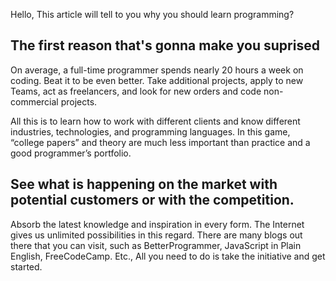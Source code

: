 Hello, This article will tell to you why you should learn programming?

## The first reason that's gonna make you suprised
On average, a full-time programmer spends nearly 20 hours a week on coding. Beat it to be even better. Take additional projects, apply to new Teams, act as freelancers, and look for new orders and code non-commercial projects.

All this is to learn how to work with different clients and know different industries, technologies, and programming languages. In this game, “college papers” and theory are much less important than practice and a good programmer’s portfolio.

## See what is happening on the market with potential customers or with the competition.
Absorb the latest knowledge and inspiration in every form. The Internet gives us unlimited possibilities in this regard. There are many blogs out there that you can visit, such as BetterProgrammer, JavaScript in Plain English, FreeCodeCamp. Etc., All you need to do is take the initiative and get started.